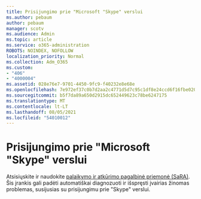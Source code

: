 ```yaml
---
title: Prisijungimo prie "Microsoft "Skype" verslui
ms.author: pebaum
author: pebaum
manager: scotv
ms.audience: Admin
ms.topic: article
ms.service: o365-administration
ROBOTS: NOINDEX, NOFOLLOW
localization_priority: Normal
ms.collection: Adm_O365
ms.custom:
- "406"
- "4000004"
ms.assetid: 028e76e7-9701-4450-9fc9-f40232e8e68e
ms.openlocfilehash: 7e972ef37c0b7d2aa2c4771d5d7c95c1df8e24ccd6f16fbe020900d10ea42de0
ms.sourcegitcommit: b5f7da89a650d2915dc652449623c78be6247175
ms.translationtype: MT
ms.contentlocale: lt-LT
ms.lasthandoff: 08/05/2021
ms.locfileid: "54010012"
---
```

# <a name="problems-signing-in-to-microsoft-skype-for-business"></a>Prisijungimo prie "Microsoft "Skype" verslui

Atsisiųskite ir naudokite [palaikymo ir atkūrimo pagalbinė priemonė (SaRA)](https://aka.ms/SaRA-SkypeForBusinessSignIn).
Šis įrankis gali padėti automatiškai diagnozuoti ir išspręsti įvairias žinomas problemas, susijusias su prisijungimu prie "Skype" verslui.
